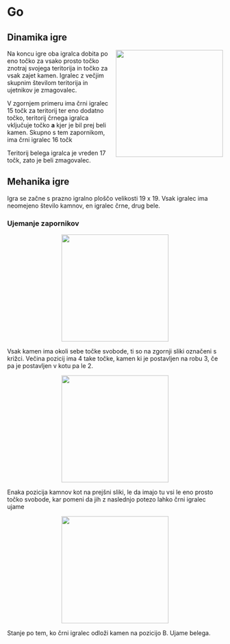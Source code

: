 # Go
## Dinamika igre
<img align="right" width="250" height="250" src="https://github.com/3-letnik-UN-2019-2020/namizna-igra-MereSophisticated/blob/5.1-Osnutek-načrta/readmePhotos/1.jpg">

Na koncu igre oba igralca dobita po eno točko za vsako prosto točko znotraj svojega teritorija in točko za vsak zajet kamen.
Igralec z večjim skupnim številom teritorija in ujetnikov je zmagovalec.

V zgornjem primeru ima črni igralec 15 točk za teritorij ter eno dodatno točko, teritorij črnega igralca vključuje točko **a** kjer je bil prej beli kamen. Skupno s tem zapornikom, ima črni igralec 16 točk

Teritorij belega igralca je vreden 17 točk, zato je beli zmagovalec.
## Mehanika igre
Igra se začne s prazno igralno ploščo velikosti 19 x 19.
Vsak igralec ima neomejeno število kamnov, en igralec črne, drug bele.
### Ujemanje zapornikov
<p align="center">
  <img width="250" height="250" src="https://github.com/3-letnik-UN-2019-2020/namizna-igra-MereSophisticated/blob/5.1-Osnutek-načrta/readmePhotos/2.jpg">
</p>

Vsak kamen ima okoli sebe točke svobode, ti so na zgornji sliki označeni s križci.
Večina pozicij ima 4 take točke, kamen ki je postavljen na robu 3, če pa je postavljen v kotu pa le 2.


<p align="center">
  <img width="250" height="250" src="https://github.com/3-letnik-UN-2019-2020/namizna-igra-MereSophisticated/blob/5.1-Osnutek-načrta/readmePhotos/3.jpg">
</p>

Enaka pozicija kamnov kot na prejšni sliki, le da imajo tu vsi le eno prosto točko svobode, kar pomeni da jih z naslednjo potezo lahko črni igralec ujame

<p align="center">
  <img width="250" height="250" src="https://github.com/3-letnik-UN-2019-2020/namizna-igra-MereSophisticated/blob/5.1-Osnutek-načrta/readmePhotos/4.jpg">
</p>

Stanje po tem, ko črni igralec odloži kamen na pozicijo B. Ujame belega.
